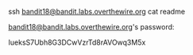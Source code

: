 ssh bandit18@bandit.labs.overthewire.org cat readme

bandit18@bandit.labs.overthewire.org's password:

IueksS7Ubh8G3DCwVzrTd8rAVOwq3M5x